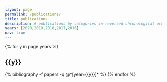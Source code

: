 ```yaml
---
layout: page
permalink: /publications/
title: publications
description: # publications by categories in reversed chronological order. generated by jekyll-scholar.
years: [2020,2019,2018,2017,2016]
nav: true
---
```


<div class="publications">

{% for y in page.years %}
  <h2 class="year">{{y}}</h2>
  {% bibliography -f papers -q @*[year={{y}}]* %}
{% endfor %}

</div>

